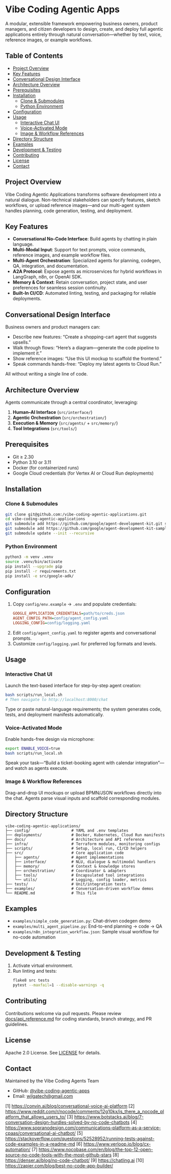 # Vibe Coding Agentic Apps

A modular, extensible framework empowering business owners, product managers, and citizen developers to design, create, and deploy full agentic applications entirely through natural conversation—whether by text, voice, reference images, or example workflows.

## Table of Contents
- [Project Overview](#project-overview)  
- [Key Features](#key-features)  
- [Conversational Design Interface](#conversational-design-interface)  
- [Architecture Overview](#architecture-overview)  
- [Prerequisites](#prerequisites)  
- [Installation](#installation)  
  - [Clone & Submodules](#clone--submodules)  
  - [Python Environment](#python-environment)  
- [Configuration](#configuration)  
- [Usage](#usage)  
  - [Interactive Chat UI](#interactive-chat-ui)  
  - [Voice-Activated Mode](#voice-activated-mode)  
  - [Image & Workflow References](#image--workflow-references)  
- [Directory Structure](#directory-structure)  
- [Examples](#examples)  
- [Development & Testing](#development--testing)  
- [Contributing](#contributing)  
- [License](#license)  
- [Contact](#contact)  

## Project Overview  
Vibe Coding Agentic Applications transforms software development into a natural dialogue. Non-technical stakeholders can specify features, sketch workflows, or upload reference images—and our multi-agent system handles planning, code generation, testing, and deployment.

## Key Features  
- **Conversational No-Code Interface**: Build agents by chatting in plain language.  
- **Multi-Modal Input**: Support for text prompts, voice commands, reference images, and example workflow files.  
- **Multi-Agent Orchestration**: Specialized agents for planning, codegen, QA, integration, and documentation.  
- **A2A Protocol**: Expose agents as microservices for hybrid workflows in LangGraph, n8n, or OpenAI SDK.  
- **Memory & Context**: Retain conversation, project state, and user preferences for seamless session continuity.  
- **Built-In CI/CD**: Automated linting, testing, and packaging for reliable deployments.  

## Conversational Design Interface  
Business owners and product managers can:
- Describe new features: “Create a shopping-cart agent that suggests upsells.”  
- Walk through flows: “Here’s a diagram—generate the code pipeline to implement it.”  
- Show reference images: “Use this UI mockup to scaffold the frontend.”  
- Speak commands hands-free: “Deploy my latest agents to Cloud Run.”  

All without writing a single line of code.

## Architecture Overview  
Agents communicate through a central coordinator, leveraging:
1. **Human–AI Interface** (`src/interface/`)  
2. **Agentic Orchestration** (`src/orchestration/`)  
3. **Execution & Memory** (`src/agents/` + `src/memory/`)  
4. **Tool Integrations** (`src/tools/`)  

## Prerequisites  
- Git ≥ 2.30  
- Python 3.10 or 3.11  
- Docker (for containerized runs)  
- Google Cloud credentials (for Vertex AI or Cloud Run deployments)

## Installation  

### Clone & Submodules  
```bash
git clone git@github.com:/vibe-coding-agentic-applications.git
cd vibe-coding-agentic-applications
git submodule add https://github.com/google/agent-development-kit.git src/google-adk
git submodule add https://github.com/google/agent-development-kit-samples.git src/google-adk-examples
git submodule update --init --recursive
```

### Python Environment  
```bash
python3 -m venv .venv
source .venv/bin/activate
pip install --upgrade pip
pip install -r requirements.txt
pip install -e src/google-adk/
```

## Configuration  
1. Copy `config/env.example` → `.env` and populate credentials:  
   ```ini
   GOOGLE_APPLICATION_CREDENTIALS=path/to/creds.json
   AGENT_CONFIG_PATH=config/agent_config.yaml
   LOGGING_CONFIG=config/logging.yaml
   ```
2. Edit `config/agent_config.yaml` to register agents and conversational prompts.  
3. Customize `config/logging.yaml` for preferred log formats and levels.

## Usage  

### Interactive Chat UI  
Launch the text-based interface for step-by-step agent creation:  
```bash
bash scripts/run_local.sh
# Then navigate to http://localhost:8000/chat
```
Type or paste natural-language requirements; the system generates code, tests, and deployment manifests automatically.

### Voice-Activated Mode  
Enable hands-free design via microphone:  
```bash
export ENABLE_VOICE=true
bash scripts/run_local.sh
```
Speak your task—“Build a ticket-booking agent with calendar integration”—and watch as agents execute.

### Image & Workflow References  
Drag-and-drop UI mockups or upload BPMN/JSON workflows directly into the chat. Agents parse visual inputs and scaffold corresponding modules.

## Directory Structure  
```
vibe-coding-agentic-applications/
├── config/                  # YAML and .env templates  
├── deployments/             # Docker, Kubernetes, Cloud Run manifests  
├── docs/                    # Architecture and API reference  
├── infra/                   # Terraform modules, monitoring configs  
├── scripts/                 # Setup, local run, CI/CD helpers  
├── src/                     # Core application code  
│   ├── agents/              # Agent implementations  
│   ├── interface/           # NLU, dialogue & multimodal handlers  
│   ├── memory/              # Context & knowledge stores  
│   ├── orchestration/       # Coordinator & adapters  
│   ├── tools/               # Encapsulated tool integrations  
│   └── utils/               # Logging, config loader, metrics  
├── tests/                   # Unit/integration tests  
├── examples/                # Conversation-driven workflow demos  
└── README.md                # This file  
```

## Examples  
- `examples/simple_code_generation.py`: Chat-driven codegen demo  
- `examples/multi_agent_pipeline.py`: End-to-end planning → code → QA  
- `examples/n8n_integration_workflow.json`: Sample visual workflow for no-code automation  

## Development & Testing  
1. Activate virtual environment.  
2. Run linting and tests:  
   ```bash
   flake8 src tests
   pytest --maxfail=1 --disable-warnings -q
   ```

## Contributing  
Contributions welcome via pull requests. Please review [docs/api_reference.md](docs/api_reference.md) for coding standards, branch strategy, and PR guidelines.

## License  
Apache 2.0 License. See [LICENSE](LICENSE) for details.

## Contact  
Maintained by the Vibe Coding Agents Team  
- GitHub: [@vibe-coding-agentic-apps](https://github.com/wjlgatech/vibe-coding-agentic-apps)  
- Email: wjlgatech@gmail.com

[1] https://convin.ai/blog/conversational-voice-ai-platform
[2] https://www.reddit.com/r/nocode/comments/12g10kx/is_there_a_nocode_platform_that_allows_users_to/
[3] https://www.botstacks.ai/blog/7-conversation-design-hurdles-solved-by-no-code-chatbots
[4] https://www.sopranodesign.com/communications-platform-as-a-service-cpaas/conversational-ai-chatbot/
[5] https://stackoverflow.com/questions/52528952/running-tests-against-code-examples-in-a-readme-md
[6] https://www.verloop.io/blog/cx-automation/
[7] https://www.nocobase.com/en/blog/the-top-12-open-source-no-code-tools-with-the-most-github-stars
[8] https://denser.ai/blog/no-code-chatbot/
[9] https://chatling.ai
[10] https://zapier.com/blog/best-no-code-app-builder/
